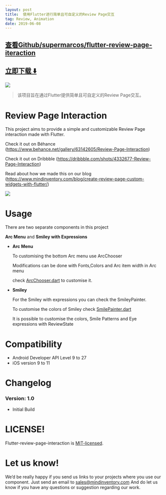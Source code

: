 ```yaml
---
layout: post
title:  使用Flutter进行简单且可自定义的Review Page交互
tag: Review, Animation
date: 2019-06-08
---
```


 

## [查看Github/supermarcos/flutter-review-page-iteraction](http://github.com/supermarcos/flutter-review-page-iteraction)
## [立即下载 ️⬇️ ](https://codeload.github.com/supermarcos/flutter-review-page-iteraction/zip/master) 


 
![](https://flutterawesome.com/content/images/2018/11/Review-Page-Interaction.jpg)
 
>
> 该项目旨在通过Flutter提供简单且可自定义的Review Page交互。
>

 
# Review Page Interaction

This project aims to provide a simple and customizable Review Page interaction made with Flutter.


Check it out on Béhance (https://www.behance.net/gallery/63142605/Review-Page-Interaction)

Check it out on Dribbble (https://dribbble.com/shots/4332677-Review-Page-Interaction)

Read about how we made this on our blog (https://www.mindinventory.com/blog/create-review-page-custom-widgets-with-flutter/)

<img src="https://cdn.dribbble.com/users/1233499/screenshots/4332677/mockup1-1.gif" />

# Usage

There are two separate components in this project

<b>Arc Menu</b> and <b>Smiley with Expressions</b>

  * <b>Arc Menu</b>
  
    To customising the bottom Arc menu use ArcChooser

    Modifications can be done with Fonts,Colors and Arc item width in Arc menu

    check <a href="https://github.com/Mindinventory/Flutter-review-page-interaction/blob/master/lib/ArcChooser.dart">ArcChooser.dart</a> to customise it.


  * <b>Smiley</b>
  
    For the Smiley with expressions you can check the SmileyPainter.

    To customise the colors of Smiley check <a href="https://github.com/Mindinventory/Flutter-review-page-interaction/blob/master/lib/SmilePainter.dart">SmilePainter.dart</a>

    It is possible to customise the colors, Smile Patterns and Eye expressions with ReviewState



# Compatibility

  * Android Developer API Level 9 to 27
  * iOS version 9 to 11

# Changelog

### Version: 1.0

  * Initial Build

# LICENSE!

Flutter-review-page-interaction is [MIT-licensed](https://github.com/Mindinventory/Flutter-review-page-interaction/blob/master/LICENSE).

# Let us know!
We’d be really happy if you send us links to your projects where you use our component. Just send an email to sales@mindinventory.com And do let us know if you have any questions or suggestion regarding our work.


